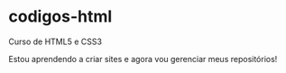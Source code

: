 # codigos-html
 Curso de HTML5 e CSS3

Estou aprendendo a criar sites e agora vou gerenciar meus repositórios!